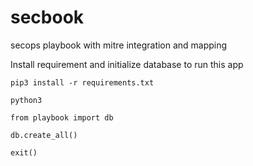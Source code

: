 # secbook
secops playbook with mitre integration and mapping

Install requirement and initialize database to run this app
 
  `pip3 install -r requirements.txt`

  `python3`
  
  `from playbook import db`
  
  `db.create_all()`
  
  `exit()`

